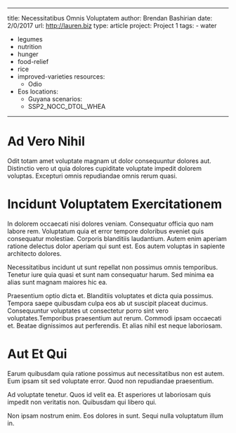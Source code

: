 ---
  title: Necessitatibus Omnis Voluptatem
  author: Brendan Bashirian
  date: 2/0/2017
  url: http://lauren.biz
  type: article
  project: Project 1
  tags:
    - water
  - legumes
  - nutrition
  - hunger
  - food-relief
  - rice
  - improved-varieties
  resources:
    - Odio
  - Eos
  locations:
    - Guyana
  scenarios:
    - SSP2_NOCC_DTOL_WHEA
  ---
  # Ad Vero Nihil
Odit totam amet voluptate magnam ut dolor consequuntur dolores aut. Distinctio vero ut quia dolores cupiditate voluptate impedit dolorem voluptas. Excepturi omnis repudiandae omnis rerum quasi.

# Incidunt Voluptatem Exercitationem
In dolorem occaecati nisi dolores veniam. Consequatur officia quo nam labore rem. Voluptatum quia et error tempore doloribus eveniet quis consequatur molestiae. Corporis blanditiis laudantium. Autem enim aperiam ratione delectus dolor aperiam qui sunt est. Eos autem voluptas in sapiente architecto dolores.
 Necessitatibus incidunt ut sunt repellat non possimus omnis temporibus. Tenetur iure quia quasi et sunt nam consequatur harum. Sed minima ea alias sunt magnam maiores hic ea.
 Praesentium optio dicta et. Blanditiis voluptates et dicta quia possimus. Tempora saepe quibusdam culpa eos ab ut suscipit placeat ducimus. Consequuntur voluptates ut consectetur porro sint vero voluptates.Temporibus praesentium aut rerum. Commodi ipsam occaecati et. Beatae dignissimos aut perferendis. Et alias nihil est neque laboriosam.

# Aut Et Qui
Earum quibusdam quia ratione possimus aut necessitatibus non est autem. Eum ipsam sit sed voluptate error. Quod non repudiandae praesentium.
 Ad voluptate tenetur. Quos id velit ea. Et asperiores ut laboriosam quis impedit non veritatis non. Quibusdam qui libero qui.
 Non ipsam nostrum enim. Eos dolores in sunt. Sequi nulla voluptatum illum in.
